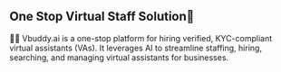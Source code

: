 ## One Stop Virtual Staff Solution👋

🙋‍♀️ Vbuddy.ai is a one-stop platform for hiring verified, KYC-compliant virtual assistants (VAs). It leverages AI to streamline staffing, hiring, searching, and managing virtual assistants for businesses.
